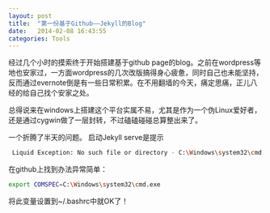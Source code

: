 ```yaml
---
layout: post
title:  "第一份基于Github——Jekyll的Blog"
date:   2014-02-08 16:43:55
categories: Tools
---
```


经过几个小时的摸索终于开始搭建基于github page的blog。之前在wordpress等地也安家过，一方面wordpress的几次改版搞得身心疲惫，同时自己也未能坚持，反而通过evernote倒是有一些日常积累。在不用翻墙的今天，痛定思痛，正儿八经的给自己找个安家之处。

总得说来在windows上搭建这个平台实属不易，尤其是作为一个伪Linux爱好者，还是通过cygwin做了一层封转，不过磕磕碰碰总算整出来了。

一个折腾了半天的问题。 启动Jekyll serve是提示

```sh
 Liquid Exception: No such file or directory - C:\Windows\system32\cmd.exe in _posts/2014-02-04-welcome-to-jekyll.markdown
```

在github上找到办法异常简单：

```sh
export COMSPEC=C:\Windows\system32\cmd.exe
```

将此变量设置到~/.bashrc中就OK了！
